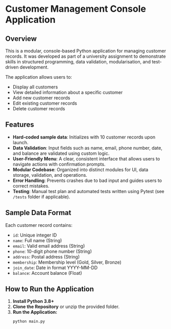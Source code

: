 # Customer Management Console Application

## Overview

This is a modular, console-based Python application for managing customer records. It was developed as part of a university assignment to demonstrate skills in structured programming, data validation, modularisation, and test-driven development.

The application allows users to:
- Display all customers
- View detailed information about a specific customer
- Add new customer records
- Edit existing customer records
- Delete customer records

## Features

- **Hard-coded sample data**: Initializes with 10 customer records upon launch.
- **Data Validation**: Input fields such as name, email, phone number, date, and balance are validated using custom logic.
- **User-Friendly Menu**: A clear, consistent interface that allows users to navigate actions with confirmation prompts.
- **Modular Codebase**: Organized into distinct modules for UI, data storage, validation, and operations.
- **Error Handling**: Prevents crashes due to bad input and guides users to correct mistakes.
- **Testing**: Manual test plan and automated tests written using Pytest (see `/tests` folder if applicable).

## Sample Data Format

Each customer record contains:
- `id`: Unique integer ID
- `name`: Full name (String)
- `email`: Valid email address (String)
- `phone`: 10-digit phone number (String)
- `address`: Postal address (String)
- `membership`: Membership level (Gold, Silver, Bronze)
- `join_date`: Date in format YYYY-MM-DD
- `balance`: Account balance (Float)

## How to Run the Application

1. **Install Python 3.8+**
2. **Clone the Repository** or unzip the provided folder.
3. **Run the Application:**
   ```bash
   python main.py

